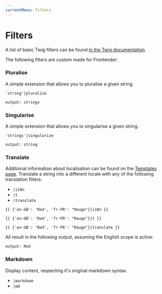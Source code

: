 ```yaml
---
currentMenu: filters
---
```


# Filters

A list of basic Twig filters can be found <a href="https://twig.symfony.com/doc/2.x/filters/index.html" target="&#95;blank" rel="nofollow">in the Twig documentation</a>.

The following filters are custom made for Frontender:

### Pluralise
A simple extension that allows you to pluralise a given string.

```twig
'string'|pluralize
```
```
output: strings
```

### Singularise
A simple extension that allows you to singularise a given string.

```twig
'strings'|singularize
```
```
output: string
```

### Translate
Additional information about localisation can be found on the [Templates page](/templates.html#localisation).
Translate a string into a different locale with any of the following translation filters:
* `|i18n`
* `|t`
* `|translate`

```twig
{{ {'en-GB': 'Red', 'fr-FR': "Rouge"}|i18n }}
```
```twig
{{ {'en-GB': 'Red', 'fr-FR': "Rouge"}|t }}
```
```twig
{{ {'en-GB': 'Red', 'fr-FR': "Rouge"}|translate }}
```
All result in the following output, assuming the English scope is active:
```
output: Red
```

### Markdown
Display content, respecting it's original markdown syntax.
* `|markdown`
* `|md`
